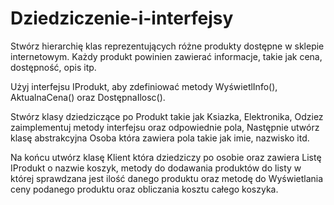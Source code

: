 # Dziedziczenie-i-interfejsy

Stwórz hierarchię klas reprezentujących różne produkty dostępne w sklepie internetowym. Każdy produkt powinien zawierać informacje, takie jak cena, dostępność, opis itp. 

Użyj interfejsu IProdukt, aby zdefiniować metody WyświetlInfo(), AktualnaCena() oraz DostępnaIlosc().

Stwórz klasy dziedziczące po Produkt takie jak Ksiazka, Elektronika, Odziez zaimplementuj metody interfejsu oraz odpowiednie pola, Następnie utwórz klasę abstrakcyjna Osoba która zawiera pola takie jak imie, nazwisko itd.

Na końcu utwórz klasę Klient która dziedziczy po osobie oraz zawiera Listę IProdukt o nazwie koszyk, metody do dodawania produktów do listy w której sprawdzana jest ilość danego produktu oraz metodę do Wyświetlania ceny podanego produktu oraz obliczania kosztu całego koszyka. 
